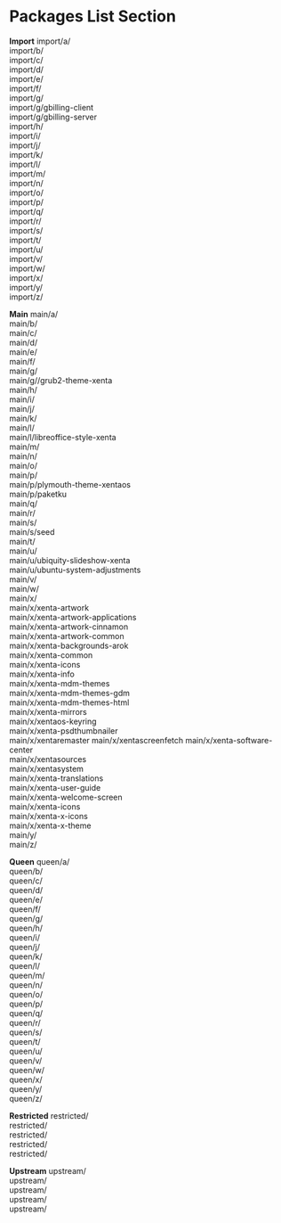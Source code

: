 #  Packages List Section
**Import**
import/a/  
import/b/  
import/c/  
import/d/  
import/e/  
import/f/  
import/g/  
import/g/gbilling-client  
import/g/gbilling-server  
import/h/  
import/i/  
import/j/  
import/k/  
import/l/  
import/m/  
import/n/  
import/o/  
import/p/  
import/q/  
import/r/  
import/s/  
import/t/  
import/u/  
import/v/  
import/w/  
import/x/  
import/y/  
import/z/  

**Main**
main/a/  
main/b/  
main/c/  
main/d/  
main/e/  
main/f/  
main/g/  
main/g//grub2-theme-xenta  
main/h/  
main/i/  
main/j/  
main/k/  
main/l/  
main/l/libreoffice-style-xenta  
main/m/  
main/n/  
main/o/  
main/p/  
main/p/plymouth-theme-xentaos  
main/p/paketku  
main/q/  
main/r/  
main/s/  
main/s/seed  
main/t/  
main/u/  
main/u/ubiquity-slideshow-xenta  
main/u/ubuntu-system-adjustments  
main/v/  
main/w/  
main/x/  
main/x/xenta-artwork  
main/x/xenta-artwork-applications  
main/x/xenta-artwork-cinnamon  
main/x/xenta-artwork-common  
main/x/xenta-backgrounds-arok  
main/x/xenta-common  
main/x/xenta-icons  
main/x/xenta-info  
main/x/xenta-mdm-themes  
main/x/xenta-mdm-themes-gdm  
main/x/xenta-mdm-themes-html  
main/x/xenta-mirrors  
main/x/xentaos-keyring  
main/x/xenta-psdthumbnailer  
main/x/xentaremaster
main/x/xentascreenfetch
main/x/xenta-software-center  
main/x/xentasources  
main/x/xentasystem  
main/x/xenta-translations  
main/x/xenta-user-guide  
main/x/xenta-welcome-screen  
main/x/xenta-icons  
main/x/xenta-x-icons  
main/x/xenta-x-theme  
main/y/  
main/z/  

**Queen**
queen/a/  
queen/b/  
queen/c/  
queen/d/  
queen/e/  
queen/f/  
queen/g/  
queen/h/  
queen/i/  
queen/j/  
queen/k/  
queen/l/  
queen/m/  
queen/n/  
queen/o/  
queen/p/  
queen/q/  
queen/r/  
queen/s/  
queen/t/  
queen/u/  
queen/v/  
queen/w/  
queen/x/  
queen/y/  
queen/z/  

**Restricted**
restricted/  
restricted/  
restricted/  
restricted/  
restricted/  
  
**Upstream**
upstream/  
upstream/  
upstream/  
upstream/  
upstream/  



